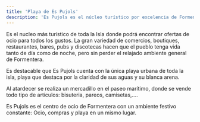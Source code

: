 ```yaml
---
title: 'Playa de Es Pujols'
description: 'Es Pujols es el núcleo turístico por excelencia de Formentera, tranquilo y movido a la vez. La mayor oferta comercial, restauración y locales de copas se encuentra aquí.'
---
```


Es el nucleo más turístico de toda la Isla donde podrá encontrar ofertas de ocio para todos los gustos. La gran variedad de comercios, boutiques, restaurantes, bares, pubs y discotecas hacen que el pueblo tenga vida tanto de día como de noche, pero sin perder el relajado ambiente general de Formentera.

Es destacable que Es Pujols cuenta con la única playa urbana de toda la isla, playa que destaca por la claridad de sus aguas y su blanca arena.

Al atardecer se realiza un mercadillo en el paseo marítimo, donde se vende todo tipo de artículos: bisuteria, pareos, camisetas,....

Es Pujols es el centro de ocio de Formentera con un ambiente festivo constante: Ocio, compras y playa en un mismo lugar.
